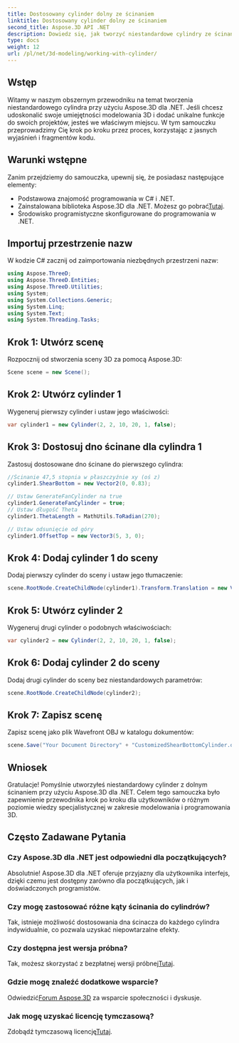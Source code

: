 ```yaml
---
title: Dostosowany cylinder dolny ze ścinaniem
linktitle: Dostosowany cylinder dolny ze ścinaniem
second_title: Aspose.3D API .NET
description: Dowiedz się, jak tworzyć niestandardowe cylindry ze ścinanym dolnym dnem przy użyciu Aspose.3D dla .NET, korzystając z naszego szczegółowego przewodnika krok po kroku. Podnieś swoje umiejętności modelowania 3D już dziś!
type: docs
weight: 12
url: /pl/net/3d-modeling/working-with-cylinder/
---
```

## Wstęp
Witamy w naszym obszernym przewodniku na temat tworzenia niestandardowego cylindra przy użyciu Aspose.3D dla .NET. Jeśli chcesz udoskonalić swoje umiejętności modelowania 3D i dodać unikalne funkcje do swoich projektów, jesteś we właściwym miejscu. W tym samouczku przeprowadzimy Cię krok po kroku przez proces, korzystając z jasnych wyjaśnień i fragmentów kodu.
## Warunki wstępne
Zanim przejdziemy do samouczka, upewnij się, że posiadasz następujące elementy:
- Podstawowa znajomość programowania w C# i .NET.
-  Zainstalowana biblioteka Aspose.3D dla .NET. Możesz go pobrać[Tutaj](https://releases.aspose.com/3d/net/).
- Środowisko programistyczne skonfigurowane do programowania w .NET.
## Importuj przestrzenie nazw
W kodzie C# zacznij od zaimportowania niezbędnych przestrzeni nazw:
```csharp
using Aspose.ThreeD;
using Aspose.ThreeD.Entities;
using Aspose.ThreeD.Utilities;
using System;
using System.Collections.Generic;
using System.Linq;
using System.Text;
using System.Threading.Tasks;
```
## Krok 1: Utwórz scenę
Rozpocznij od stworzenia sceny 3D za pomocą Aspose.3D:
```csharp
Scene scene = new Scene();
```
## Krok 2: Utwórz cylinder 1
Wygeneruj pierwszy cylinder i ustaw jego właściwości:
```csharp
var cylinder1 = new Cylinder(2, 2, 10, 20, 1, false);
```
## Krok 3: Dostosuj dno ścinane dla cylindra 1
Zastosuj dostosowane dno ścinane do pierwszego cylindra:
```csharp
//Ścinanie 47,5 stopnia w płaszczyźnie xy (oś z)
cylinder1.ShearBottom = new Vector2(0, 0.83); 

// Ustaw GenerateFanCylinder na true
cylinder1.GenerateFanCylinder = true;
// Ustaw długość Theta
cylinder1.ThetaLength = MathUtils.ToRadian(270);

// Ustaw odsunięcie od góry
cylinder1.OffsetTop = new Vector3(5, 3, 0);
```
## Krok 4: Dodaj cylinder 1 do sceny
Dodaj pierwszy cylinder do sceny i ustaw jego tłumaczenie:
```csharp
scene.RootNode.CreateChildNode(cylinder1).Transform.Translation = new Vector3(10, 0, 0);
```
## Krok 5: Utwórz cylinder 2
Wygeneruj drugi cylinder o podobnych właściwościach:
```csharp
var cylinder2 = new Cylinder(2, 2, 10, 20, 1, false);
```
## Krok 6: Dodaj cylinder 2 do sceny
Dodaj drugi cylinder do sceny bez niestandardowych parametrów:
```csharp
scene.RootNode.CreateChildNode(cylinder2);
```
## Krok 7: Zapisz scenę
Zapisz scenę jako plik Wavefront OBJ w katalogu dokumentów:
```csharp
scene.Save("Your Document Directory" + "CustomizedShearBottomCylinder.obj", FileFormat.WavefrontOBJ);
```
## Wniosek
Gratulacje! Pomyślnie utworzyłeś niestandardowy cylinder z dolnym ścinaniem przy użyciu Aspose.3D dla .NET. Celem tego samouczka było zapewnienie przewodnika krok po kroku dla użytkowników o różnym poziomie wiedzy specjalistycznej w zakresie modelowania i programowania 3D.
## Często Zadawane Pytania
### Czy Aspose.3D dla .NET jest odpowiedni dla początkujących?
Absolutnie! Aspose.3D dla .NET oferuje przyjazny dla użytkownika interfejs, dzięki czemu jest dostępny zarówno dla początkujących, jak i doświadczonych programistów.
### Czy mogę zastosować różne kąty ścinania do cylindrów?
Tak, istnieje możliwość dostosowania dna ścinacza do każdego cylindra indywidualnie, co pozwala uzyskać niepowtarzalne efekty.
### Czy dostępna jest wersja próbna?
 Tak, możesz skorzystać z bezpłatnej wersji próbnej[Tutaj](https://releases.aspose.com/).
### Gdzie mogę znaleźć dodatkowe wsparcie?
 Odwiedzić[Forum Aspose.3D](https://forum.aspose.com/c/3d/18) za wsparcie społeczności i dyskusje.
### Jak mogę uzyskać licencję tymczasową?
 Zdobądź tymczasową licencję[Tutaj](https://purchase.aspose.com/temporary-license/).